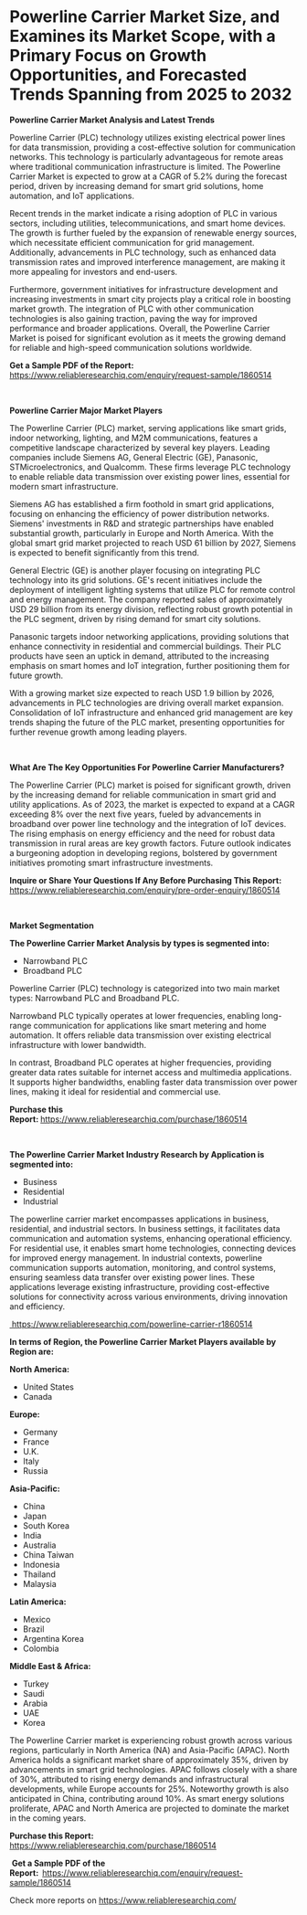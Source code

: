 <p><h1>Powerline Carrier Market Size, and Examines its Market Scope, with a Primary Focus on Growth Opportunities, and Forecasted Trends Spanning from 2025 to 2032</h1></p><p><strong>Powerline Carrier Market Analysis and Latest Trends</strong></p>
<p><p>Powerline Carrier (PLC) technology utilizes existing electrical power lines for data transmission, providing a cost-effective solution for communication networks. This technology is particularly advantageous for remote areas where traditional communication infrastructure is limited. The Powerline Carrier Market is expected to grow at a CAGR of 5.2% during the forecast period, driven by increasing demand for smart grid solutions, home automation, and IoT applications.</p><p>Recent trends in the market indicate a rising adoption of PLC in various sectors, including utilities, telecommunications, and smart home devices. The growth is further fueled by the expansion of renewable energy sources, which necessitate efficient communication for grid management. Additionally, advancements in PLC technology, such as enhanced data transmission rates and improved interference management, are making it more appealing for investors and end-users.</p><p>Furthermore, government initiatives for infrastructure development and increasing investments in smart city projects play a critical role in boosting market growth. The integration of PLC with other communication technologies is also gaining traction, paving the way for improved performance and broader applications. Overall, the Powerline Carrier Market is poised for significant evolution as it meets the growing demand for reliable and high-speed communication solutions worldwide.</p></p>
<p><strong>Get a Sample PDF of the Report:&nbsp;</strong> <a href="https://www.reliableresearchiq.com/enquiry/request-sample/1860514?utm_campaign=3283&utm_medium=2&utm_source=Github&utm_content=ia&utm_term=11032025&utm_id=powerline-carrier">https://www.reliableresearchiq.com/enquiry/request-sample/1860514</a></p>
<p>&nbsp;</p>
<p><strong>Powerline Carrier Major Market Players</strong></p>
<p><p>The Powerline Carrier (PLC) market, serving applications like smart grids, indoor networking, lighting, and M2M communications, features a competitive landscape characterized by several key players. Leading companies include Siemens AG, General Electric (GE), Panasonic, STMicroelectronics, and Qualcomm. These firms leverage PLC technology to enable reliable data transmission over existing power lines, essential for modern smart infrastructure.</p><p>Siemens AG has established a firm foothold in smart grid applications, focusing on enhancing the efficiency of power distribution networks. Siemens' investments in R&D and strategic partnerships have enabled substantial growth, particularly in Europe and North America. With the global smart grid market projected to reach USD 61 billion by 2027, Siemens is expected to benefit significantly from this trend.</p><p>General Electric (GE) is another player focusing on integrating PLC technology into its grid solutions. GE's recent initiatives include the deployment of intelligent lighting systems that utilize PLC for remote control and energy management. The company reported sales of approximately USD 29 billion from its energy division, reflecting robust growth potential in the PLC segment, driven by rising demand for smart city solutions.</p><p>Panasonic targets indoor networking applications, providing solutions that enhance connectivity in residential and commercial buildings. Their PLC products have seen an uptick in demand, attributed to the increasing emphasis on smart homes and IoT integration, further positioning them for future growth.</p><p>With a growing market size expected to reach USD 1.9 billion by 2026, advancements in PLC technologies are driving overall market expansion. Consolidation of IoT infrastructure and enhanced grid management are key trends shaping the future of the PLC market, presenting opportunities for further revenue growth among leading players.</p></p>
<p>&nbsp;</p>
<p><strong>What Are The Key Opportunities For Powerline Carrier Manufacturers?</strong></p>
<p><p>The Powerline Carrier (PLC) market is poised for significant growth, driven by the increasing demand for reliable communication in smart grid and utility applications. As of 2023, the market is expected to expand at a CAGR exceeding 8% over the next five years, fueled by advancements in broadband over power line technology and the integration of IoT devices. The rising emphasis on energy efficiency and the need for robust data transmission in rural areas are key growth factors. Future outlook indicates a burgeoning adoption in developing regions, bolstered by government initiatives promoting smart infrastructure investments.</p></p>
<p><strong>Inquire or Share Your Questions If Any Before Purchasing This Report:</strong> <a href="https://www.reliableresearchiq.com/enquiry/pre-order-enquiry/1860514?utm_campaign=3283&utm_medium=2&utm_source=Github&utm_content=ia&utm_term=11032025&utm_id=powerline-carrier">https://www.reliableresearchiq.com/enquiry/pre-order-enquiry/1860514</a></p>
<p>&nbsp;</p>
<p><strong>Market Segmentation</strong></p>
<p><strong>The Powerline Carrier Market Analysis by types is segmented into:</strong></p>
<p><ul><li>Narrowband PLC</li><li>Broadband PLC</li></ul></p>
<p><p>Powerline Carrier (PLC) technology is categorized into two main market types: Narrowband PLC and Broadband PLC. </p><p>Narrowband PLC typically operates at lower frequencies, enabling long-range communication for applications like smart metering and home automation. It offers reliable data transmission over existing electrical infrastructure with lower bandwidth. </p><p>In contrast, Broadband PLC operates at higher frequencies, providing greater data rates suitable for internet access and multimedia applications. It supports higher bandwidths, enabling faster data transmission over power lines, making it ideal for residential and commercial use.</p></p>
<p><strong>Purchase this Report:&nbsp;</strong><a href="https://www.reliableresearchiq.com/purchase/1860514?utm_campaign=3283&utm_medium=2&utm_source=Github&utm_content=ia&utm_term=11032025&utm_id=powerline-carrier">https://www.reliableresearchiq.com/purchase/1860514</a></p>
<p>&nbsp;</p>
<p><strong>The Powerline Carrier Market Industry Research by Application is segmented into:</strong></p>
<p><ul><li>Business</li><li>Residential</li><li>Industrial</li></ul></p>
<p><p>The powerline carrier market encompasses applications in business, residential, and industrial sectors. In business settings, it facilitates data communication and automation systems, enhancing operational efficiency. For residential use, it enables smart home technologies, connecting devices for improved energy management. In industrial contexts, powerline communication supports automation, monitoring, and control systems, ensuring seamless data transfer over existing power lines. These applications leverage existing infrastructure, providing cost-effective solutions for connectivity across various environments, driving innovation and efficiency.</p></p>
<p><a href="https://www.reliableresearchiq.com/powerline-carrier-r1860514?utm_campaign=3283&utm_medium=2&utm_source=Github&utm_content=ia&utm_term=11032025&utm_id=powerline-carrier">&nbsp;https://www.reliableresearchiq.com/powerline-carrier-r1860514</a></p>
<p><strong>In terms of Region, the Powerline Carrier Market Players available by Region are:</strong></p>
<p>
    <p> <strong> North America: </strong>
        <ul>
            <li>United States</li>
            <li>Canada</li>
        </ul>
        </p> 
    <p> <strong> Europe: </strong>
        <ul>
            <li>Germany</li>
            <li>France</li>
            <li>U.K.</li>
            <li>Italy</li>
            <li>Russia</li>
        </ul>
        </p> 
    <p> <strong> Asia-Pacific: </strong>
        <ul>
            <li>China</li>
            <li>Japan</li>
            <li>South Korea</li>
            <li>India</li>
            <li>Australia</li>
            <li>China Taiwan</li>
            <li>Indonesia</li>
            <li>Thailand</li>
            <li>Malaysia</li>
        </ul>
        </p> 
    <p> <strong> Latin America: </strong>
        <ul>
            <li>Mexico</li>
            <li>Brazil</li>
            <li>Argentina Korea</li>
            <li>Colombia</li>
        </ul>
        </p> 
    <p> <strong> Middle East & Africa: </strong>
        <ul>
            <li>Turkey</li>
            <li>Saudi</li>
            <li>Arabia</li>
            <li>UAE</li>
            <li>Korea</li>
        </ul>
    </p>
    </p>
<p><p>The Powerline Carrier market is experiencing robust growth across various regions, particularly in North America (NA) and Asia-Pacific (APAC). North America holds a significant market share of approximately 35%, driven by advancements in smart grid technologies. APAC follows closely with a share of 30%, attributed to rising energy demands and infrastructural developments, while Europe accounts for 25%. Noteworthy growth is also anticipated in China, contributing around 10%. As smart energy solutions proliferate, APAC and North America are projected to dominate the market in the coming years.</p></p>
<p><strong>Purchase this Report: </strong><a href="https://www.reliableresearchiq.com/purchase/1860514?utm_campaign=3283&utm_medium=2&utm_source=Github&utm_content=ia&utm_term=11032025&utm_id=powerline-carrier">https://www.reliableresearchiq.com/purchase/1860514</a></p>
<p>&nbsp;<strong>Get a Sample PDF of the Report:&nbsp;&nbsp;</strong><a href="https://www.reliableresearchiq.com/enquiry/request-sample/1860514?utm_campaign=3283&utm_medium=2&utm_source=Github&utm_content=ia&utm_term=11032025&utm_id=powerline-carrier">https://www.reliableresearchiq.com/enquiry/request-sample/1860514</a></p>
<p><strong></strong></p>
<p>Check more reports on <a href="https://www.reliableresearchiq.com/?utm_campaign=3283&utm_medium=2&utm_source=Github&utm_content=ia&utm_term=11032025&utm_id=powerline-carrier">https://www.reliableresearchiq.com/</a></p>